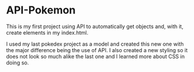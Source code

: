 # API-Pokemon

This is my first project using API to automatically get objects and, with it, create elements in my index.html. 

I used my last pokedex project as a model and created this new one with the major difference being the use of API. 
I also created a new styling so it does not look so much alike the last one and I learned more about CSS in doing so. 
